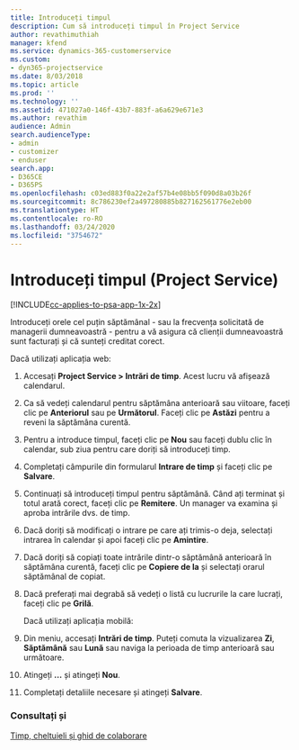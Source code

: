```yaml
---
title: Introduceți timpul
description: Cum să introduceți timpul în Project Service
author: revathimuthiah
manager: kfend
ms.service: dynamics-365-customerservice
ms.custom:
- dyn365-projectservice
ms.date: 8/03/2018
ms.topic: article
ms.prod: ''
ms.technology: ''
ms.assetid: 471027a0-146f-43b7-883f-a6a629e671e3
ms.author: revathim
audience: Admin
search.audienceType:
- admin
- customizer
- enduser
search.app:
- D365CE
- D365PS
ms.openlocfilehash: c03ed883f0a22e2af57b4e08bb5f090d8a03b26f
ms.sourcegitcommit: 8c786230ef2a497280885b827162561776e2eb00
ms.translationtype: HT
ms.contentlocale: ro-RO
ms.lasthandoff: 03/24/2020
ms.locfileid: "3754672"
---
```

# <a name="enter-time-project-service"></a>Introduceți timpul (Project Service)

[!INCLUDE[cc-applies-to-psa-app-1x-2x](../includes/cc-applies-to-psa-app-1x-2x.md)]

Introduceți orele cel puțin săptămânal - sau la frecvența solicitată de managerii dumneavoastră - pentru a vă asigura că clienții dumneavoastră sunt facturați și că sunteți creditat corect.  
  
 Dacă utilizați aplicația web:  
  
1. Accesați **Project Service > Intrări de timp**. Acest lucru vă afișează calendarul.  
  
2. Ca să vedeți calendarul pentru săptămâna anterioară sau viitoare, faceți clic pe **Anteriorul** sau pe **Următorul**. Faceți clic pe **Astăzi** pentru a reveni la săptămâna curentă.  
  
3. Pentru a introduce timpul, faceți clic pe **Nou** sau faceți dublu clic în calendar, sub ziua pentru care doriți să introduceți timp.  
  
4. Completați câmpurile din formularul **Intrare de timp** și faceți clic pe **Salvare**.  
  
5. Continuați să introduceți timpul pentru săptămână. Când ați terminat și totul arată corect, faceți clic pe **Remitere**. Un manager va examina și aproba intrările dvs. de timp.  
  
6. Dacă doriți să modificați o intrare pe care ați trimis-o deja, selectați intrarea în calendar și apoi faceți clic pe **Amintire**.  
  
7. Dacă doriți să copiați toate intrările dintr-o săptămână anterioară în săptămâna curentă, faceți clic pe **Copiere de la** și selectați orarul săptămânal de copiat.  
  
8. Dacă preferați mai degrabă să vedeți o listă cu lucrurile la care lucrați, faceți clic pe **Grilă**.  
  
   Dacă utilizați aplicația mobilă:  
  
9. Din meniu, accesați **Intrări de timp**.     Puteți comuta la vizualizarea **Zi**, **Săptămână** sau **Lună** sau naviga la perioada de timp anterioară sau următoare.  
  
10. Atingeți **…** și atingeți **Nou**.  
  
11. Completați detaliile necesare și atingeți **Salvare**.  
  
### <a name="see-also"></a>Consultați și  
 [Timp, cheltuieli și ghid de colaborare](../project-service/time-expense-collaboration-guide.md)
